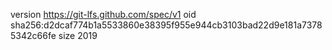 version https://git-lfs.github.com/spec/v1
oid sha256:d2dcaf774b1a5533860e38395f955e944cb3103bad22d9e181a73785342c66fe
size 2019
